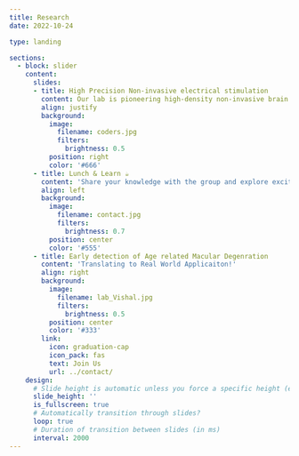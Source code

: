 ```yaml
---
title: Research
date: 2022-10-24

type: landing

sections:
  - block: slider
    content:
      slides:
      - title: High Precision Non-invasive electrical stimulation 
        content: Our lab is pioneering high-density non-invasive brain stimulation, a new approach that uses advanced electrode arrays to deliver highly focused and steerable electrical fields. Unlike conventional methods that spread current broadly, our technology allows us to precisely target specific brain regions and networks. This opens the door to safer, more effective ways of studying brain function and developing therapies for neurological and psychiatric conditions.
        align: justify
        background:
          image:
            filename: coders.jpg
            filters:
              brightness: 0.5
          position: right
          color: '#666'
      - title: Lunch & Learn ☕️
        content: 'Share your knowledge with the group and explore exciting new topics together!'
        align: left
        background:
          image:
            filename: contact.jpg
            filters:
              brightness: 0.7
          position: center
          color: '#555'
      - title: Early detection of Age related Macular Degenration
        content: 'Translating to Real World Applicaiton!'
        align: right
        background:
          image:
            filename: lab_Vishal.jpg
            filters:
              brightness: 0.5
          position: center
          color: '#333'
        link:
          icon: graduation-cap
          icon_pack: fas
          text: Join Us
          url: ../contact/
    design:
      # Slide height is automatic unless you force a specific height (e.g. '400px')
      slide_height: ''
      is_fullscreen: true
      # Automatically transition through slides?
      loop: true
      # Duration of transition between slides (in ms)
      interval: 2000
---
```

